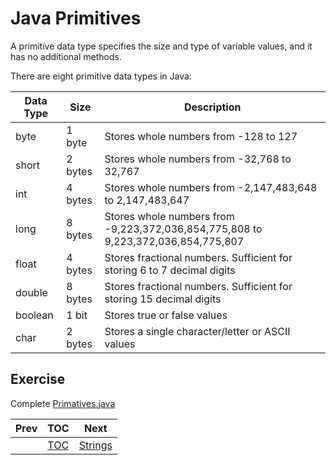 # Java Primitives

A primitive data type specifies the size and type of variable values, and it has no additional methods.

There are eight primitive data types in Java:

| Data Type | Size | Description |
| --------- | ---- | ----------- |
| byte | 1 byte | Stores whole numbers from -128 to 127 |
|short	| 2 bytes |	Stores whole numbers from -32,768 to 32,767|
|int | 4 bytes|	Stores whole numbers from -2,147,483,648 to 2,147,483,647|
|long| 8 bytes |	Stores whole numbers from -9,223,372,036,854,775,808 to 9,223,372,036,854,775,807|
|float |	4 bytes | Stores fractional numbers. Sufficient for storing 6 to 7 decimal digits|
| double	| 8 bytes |	Stores fractional numbers. Sufficient for storing 15 decimal digits |
|boolean |	1 bit |	Stores true or false values |
| char	 |2 bytes	| Stores a single character/letter or ASCII values |

## Exercise 

Complete [Primatives.java](../src/main/java/com/codedifferently/primitives/Primitives.java)

| Prev | TOC                 | Next                  |
|------|---------------------|-----------------------|
|      | [TOC](../ReadMe.md) | [Strings](strings.md) |
